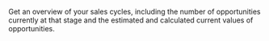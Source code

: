 Get an overview of your sales cycles, including the number of opportunities currently at that stage and the estimated and calculated current values of opportunities.